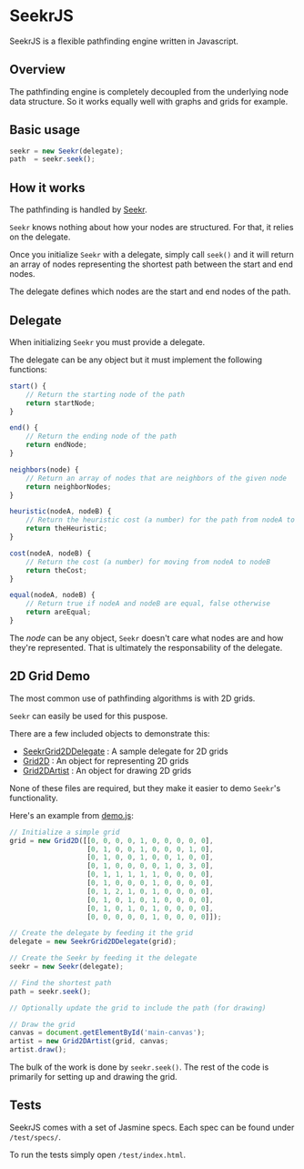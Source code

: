 SeekrJS
========
SeekrJS is a flexible pathfinding engine written in Javascript.

Overview
---------
The pathfinding engine is completely decoupled from the underlying node data structure. So it works equally well with graphs and grids for example.

Basic usage
-------------
```javascript
seekr = new Seekr(delegate);
path  = seekr.seek();
```

How it works
-------------
The pathfinding is handled by [Seekr](seekr.js).

`Seekr` knows nothing about how your nodes are structured. For that, it relies on the delegate.

Once you initialize `Seekr` with a delegate, simply call `seek()` and it will return an array of nodes representing the shortest path between the start and end nodes.

The delegate defines which nodes are the start and end nodes of the path.

Delegate
---------
When initializing `Seekr` you must provide a delegate.

The delegate can be any object but it must implement the following functions:

```javascript
start() {
    // Return the starting node of the path
    return startNode;
}

end() {
    // Return the ending node of the path
    return endNode;
}

neighbors(node) {
    // Return an array of nodes that are neighbors of the given node
    return neighborNodes;
}

heuristic(nodeA, nodeB) {
    // Return the heuristic cost (a number) for the path from nodeA to nodeB
    return theHeuristic;
}

cost(nodeA, nodeB) {
    // Return the cost (a number) for moving from nodeA to nodeB
    return theCost;
}

equal(nodeA, nodeB) {
    // Return true if nodeA and nodeB are equal, false otherwise
    return areEqual;
}
```

The *node* can be any object, `Seekr` doesn't care what nodes are and how they're represented. That is ultimately the responsability of the delegate.

2D Grid Demo
-------------

The most common use of pathfinding algorithms is with 2D grids.

`Seekr` can easily be used for this puspose.

There are a few included objects to demonstrate this:

* [SeekrGrid2DDelegate](delegates/seekr-grid-2d-delegate.js) : A sample delegate for 2D grids
* [Grid2D](grid2d/grid2d.js) : An object for representing 2D grids
* [Grid2DArtist](grid2d/grid2d-artist.js) : An object for drawing 2D grids

None of these files are required, but they make it easier to demo `Seekr`'s functionality.

Here's an example from [demo.js](demo/demo.js):

```javascript
// Initialize a simple grid
grid = new Grid2D([[0, 0, 0, 0, 1, 0, 0, 0, 0, 0],
                   [0, 1, 0, 0, 1, 0, 0, 0, 1, 0],
                   [0, 1, 0, 0, 1, 0, 0, 1, 0, 0],
                   [0, 1, 0, 0, 0, 0, 1, 0, 3, 0],
                   [0, 1, 1, 1, 1, 1, 0, 0, 0, 0],
                   [0, 1, 0, 0, 0, 1, 0, 0, 0, 0],
                   [0, 1, 2, 1, 0, 1, 0, 0, 0, 0],
                   [0, 1, 0, 1, 0, 1, 0, 0, 0, 0],
                   [0, 1, 0, 1, 0, 1, 0, 0, 0, 0],
                   [0, 0, 0, 0, 0, 1, 0, 0, 0, 0]]);

// Create the delegate by feeding it the grid
delegate = new SeekrGrid2DDelegate(grid);

// Create the Seekr by feeding it the delegate
seekr = new Seekr(delegate);

// Find the shortest path
path = seekr.seek();

// Optionally update the grid to include the path (for drawing)

// Draw the grid
canvas = document.getElementById('main-canvas');
artist = new Grid2DArtist(grid, canvas;
artist.draw();
```

The bulk of the work is done by `seekr.seek()`. The rest of the code is primarily for setting up and drawing the grid.

Tests
------
SeekrJS comes with a set of Jasmine specs. Each spec can be found under `/test/specs/`.

To run the tests simply open `/test/index.html`.
